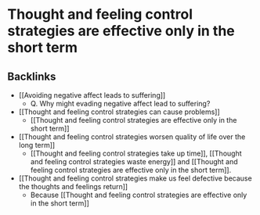 # Thought and feeling control strategies are effective only in the short term

## Backlinks
* [[Avoiding negative affect leads to suffering]]
	* Q. Why might evading negative affect lead to suffering?
* [[Thought and feeling control strategies can cause problems]]
	* [[Thought and feeling control strategies are effective only in the short term]]
* [[Thought and feeling control strategies worsen quality of life over the long term]]
	* [[Thought and feeling control strategies take up time]], [[Thought and feeling control strategies waste energy]] and [[Thought and feeling control strategies are effective only in the short term]].
* [[Thought and feeling control strategies make us feel defective because the thoughts and feelings return]]
	* Because [[Thought and feeling control strategies are effective only in the short term]]

<!-- #Life -->

<!-- {BearID:5958C95D-6D55-42E8-AE37-529D7C55A191-15756-0000130462B434E5} -->
